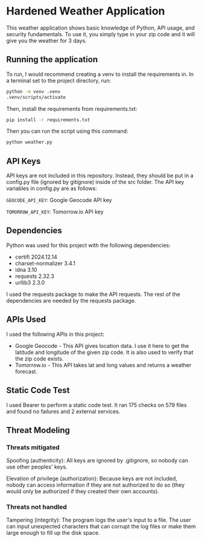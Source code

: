 # Hardened Weather Application
This weather application shows basic knowledge of Python, API usage, and security fundamentals. To use it, you simply type in your zip code and it will give you the weather for 3 days.

## Running the application
To run, I would recommend creating a venv to install the requirements in. In a terminal set to the project directory, run:
```bash
python -m venv .venv
.venv/scripts/activate
```

Then, install the requirements from requirements.txt:
```bash
pip install -r requirements.txt
```

Then you can run the script using this command:
```bash
python weather.py
```

## API Keys
API keys are not included in this repository. Instead, they should be put in a config.py file (ignored by gitignore) inside of the src folder. The API key variables in config.py are as follows:

`GEOCODE_API_KEY`: Google Geocode API key

`TOMORROW_API_KEY`: Tomorrow.io API key

## Dependencies
Python was used for this project with the following dependencies:
- certifi 2024.12.14
- charset-normalizer 3.4.1
- idna 3.10
- requests 2.32.3
- urllib3 2.3.0

I used the requests package to make the API requests. The rest of the dependencies are needed by the requests package.

## APIs Used
I used the following APIs in this project:
- Google Geocode - This API gives location data. I use it here to get the latitude and longitude of the given zip code. It is also used to verify that the zip code exists.
- Tomorrow.io - This API takes lat and long values and returns a weather forecast.

## Static Code Test
I used Bearer to perform a static code test. It ran 175 checks on 579 files and found no failures and 2 external services.

## Threat Modeling
### Threats mitigated
Spoofing (authenticity): All keys are ignored by .gitignore, so nobody can use other peoples' keys.

Elevation of privilege (authorization): Because keys are not included, nobody can access information if they are not authorized to do so (they would only be authorized if they created their own accounts).

### Threats not handled
Tampering (integrity): The program logs the user's input to a file. The user can input unexpected characters that can corrupt the log files or make them large enough to fill up the disk space.